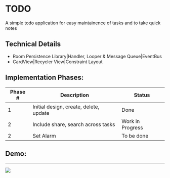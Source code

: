 # TODO
A simple todo application for easy maintainence of tasks and to take quick notes
## Technical Details
* Room Persistence Library|Handler, Looper & Message Queue|EventBus
* CardView|Recycler View|Constraint Layout
## Implementation Phases:
Phase # | Description | Status
--------|-------------|-------
1|Initial design, create, delete, update |Done
2|Include share, search across tasks | Work in Progress
2|Set Alarm | To be done
## Demo:
------------
![](Todo.gif)
